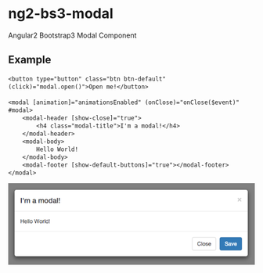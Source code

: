 # ng2-bs3-modal
Angular2 Bootstrap3 Modal Component

## Example

    <button type="button" class="btn btn-default" (click)="modal.open()">Open me!</button>
    
    <modal [animation]="animationsEnabled" (onClose)="onClose($event)" #modal>
        <modal-header [show-close]="true">
            <h4 class="modal-title">I'm a modal!</h4>
        </modal-header>
        <modal-body>
            Hello World!
        </modal-body>
        <modal-footer [show-default-buttons]="true"></modal-footer>
    </modal>

![Example](demo/images/modal.png)
